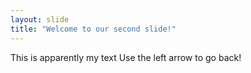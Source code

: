 ```yaml
---
layout: slide
title: "Welcome to our second slide!"
---
```

This is apparently my text
Use the left arrow to go back!
